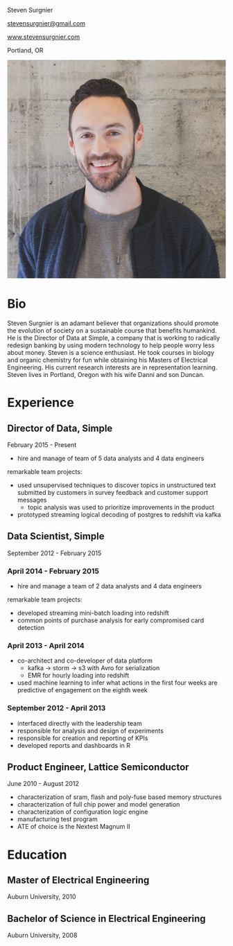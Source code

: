 Steven Surgnier

stevensurgnier@gmail.com

www.stevensurgnier.com

Portland, OR

![headshot](headshot.jpg)

# Bio

Steven Surgnier is an adamant believer that organizations should promote
the evolution of society on a sustainable course that benefits
humankind. He is the Director of Data at Simple, a company that is
working to radically redesign banking by using modern technology to help
people worry less about money. Steven is a science enthusiast. He took
courses in biology and organic chemistry for fun while obtaining his
Masters of Electrical Engineering. His current research interests are in
representation learning. Steven lives in Portland, Oregon with his wife
Danni and son Duncan.

# Experience

## Director of Data, Simple

February 2015 - Present

- hire and manage of team of 5 data analysts and 4 data engineers

remarkable team projects:
- used unsupervised techniques to discover topics in unstructured text submitted by customers in survey feedback and customer support messages
  - topic analysis was used to prioritize improvements in the product
- prototyped streaming logical decoding of postgres to redshift via kafka

## Data Scientist, Simple

September 2012 - February 2015

### April 2014 - February 2015

- hire and manage a team of 2 data analysts and 4 data engineers

remarkable team projects:
- developed streaming mini-batch loading into redshift
- common points of purchase analysis for early compromised card detection

### April 2013 - April 2014

- co-architect and co-developer of data platform
  - kafka -> storm -> s3 with Avro for serialization
  - EMR for hourly loading into redshift
- used machine learning to infer what actions in the first four weeks are predictive of engagement on the eighth week

### September 2012 - April 2013

- interfaced directly with the leadership team
- responsible for analysis and design of experiments
- responsible for creation and reporting of KPIs
- developed reports and dashboards in R

## Product Engineer, Lattice Semiconductor

June 2010 - August 2012

- characterization of sram, flash and poly-fuse based memory structures
- characterization of full chip power and model generation
- characterization of configuration logic engine
- manufacturing test program
- ATE of choice is the Nextest Magnum II

# Education

## Master of Electrical Engineering

Auburn University, 2010

## Bachelor of Science in Electrical Engineering

Auburn University, 2008
